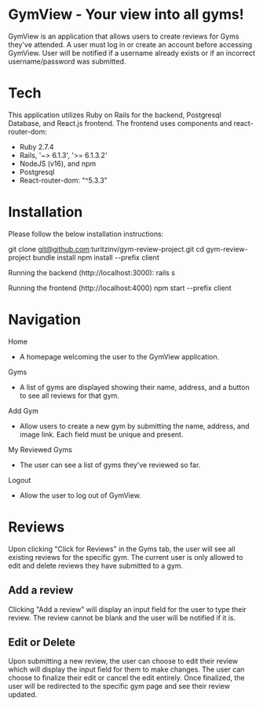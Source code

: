 # GymView - Your view into all gyms!

GymView is an application that allows users to create reviews for Gyms they've attended. A user must log in or create an account before accessing GymView. User will be notified if a username already exists or if an incorrect username/password was submitted.

# Tech

This application utilizes Ruby on Rails for the backend, Postgresql Database, and React.js frontend. The frontend uses components and react-router-dom:

- Ruby 2.7.4
- Rails, '~> 6.1.3', '>= 6.1.3.2'
- NodeJS (v16), and npm
- Postgresql
- React-router-dom: "^5.3.3"

# Installation

Please follow the below installation instructions:

git clone git@github.com:turitzinv/gym-review-project.git
cd gym-review-project
bundle install
npm install --prefix client


Running the backend (http://localhost:3000):
rails s

Running the frontend (http://localhost:4000)
npm start --prefix client


# Navigation

Home
- A homepage welcoming the user to the GymView application.

Gyms
- A list of gyms are displayed showing their name, address, and a button to see all reviews for that gym.

Add Gym
- Allow users to create a new gym by submitting the name, address, and image link.  Each field must be unique and present.

My Reviewed Gyms
- The user can see a list of gyms they've reviewed so far.

Logout
- Allow the user to log out of GymView.

# Reviews

Upon clicking "Click for Reviews" in the Gyms tab, the user will see all existing reviews for the specific gym.  The current user is only allowed to edit and delete reviews they have submitted to a gym.

## Add a review

Clicking "Add a review" will display an input field for the user to type their review.  The review cannot be blank and the user will be notified if it is.

## Edit or Delete

Upon submitting a new review, the user can choose to edit their review which will display the input field for them to make changes. The user can choose to finalize their edit or cancel the edit entirely. Once finalized, the user will be redirected to the specific gym page and see their review updated.


